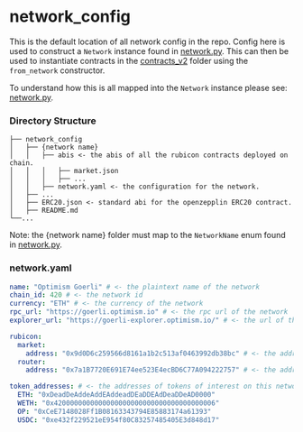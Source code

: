 # network_config

This is the default location of all network config in the repo. Config here is used to construct a `Network` instance
found in [network.py](../rubi/network/network.py). This can then be used to instantiate contracts in the
[contracts_v2](../rubi/contracts_v2) folder using the `from_network` constructor.

To understand how this is all mapped into the `Network` instance please see: [network.py](../rubi/network/network.py).

### Directory Structure

```
├── network_config
│   ├── {network name}
│   │   ├── abis <- the abis of all the rubicon contracts deployed on chain.
│   │   │   ├── market.json
│   │   │   ├── ...
│   │   ├── network.yaml <- the configuration for the network.
│   ├── ...
│   ├── ERC20.json <- standard abi for the openzepplin ERC20 contract.
│   ├── README.md
└──...
```

Note: the {network name} folder must map to the `NetworkName` enum found in [network.py](../rubi/network/network.py).

### network.yaml

```yaml
name: "Optimism Goerli" # <- the plaintext name of the network
chain_id: 420 # <- the network id
currency: "ETH" # <- the currency of the network
rpc_url: "https://goerli.optimism.io" # <- the rpc url of the network
explorer_url: "https://goerli-explorer.optimism.io/" # <- the url of the network explorer

rubicon:
  market:
    address: "0x9d0D6c259566d8161a1b2c513af0463992db38bc" # <- the address of the RubiconMarket.sol contract on this network
  router:
    address: "0x7a1B7720E691E74ee523E4ecBD6C77A094222757" # <- the address of the RubiconRouter.sol contract on this network

token_addresses: # <- the addresses of tokens of interest on this network
  ETH: "0xDeadDeAddeAddEAddeadDEaDDEAdDeaDDeAD0000"
  WETH: "0x4200000000000000000000000000000000000006"
  OP: "0xCeE7148028Ff1B08163343794E85883174a61393"
  USDC: "0xe432f229521eE954f80C83257485405E3d848d17"
```